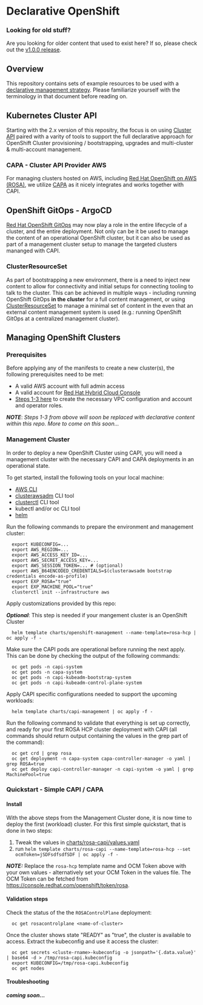 # Declarative OpenShift

### Looking for old stuff?
Are you looking for older content that used to exist here? If so, please check out the [v1.0.0 release](https://github.com/redhat-cop/declarative-openshift/releases/tag/v1.0.0).

## Overview
This repository contains sets of example resources to be used with a [declarative management strategy](https://kubernetes.io/docs/tasks/manage-kubernetes-objects/declarative-config/). Please familiarize yourself with the terminology in that document before reading on.

## Kubernetes Cluster API
Starting with the 2.x version of this repositry, the focus is on using [Cluster API](https://cluster-api.sigs.k8s.io/) paired with a varity of tools to support the full declarative approach for OpenShift Cluster provisioning / bootstrapping, upgrades and multi-cluster & multi-account management.

### CAPA - Cluster API Provider AWS
For managing clusters hosted on AWS, including [Red Hat OpenShift on AWS (ROSA)](https://www.redhat.com/en/technologies/cloud-computing/openshift/aws), we utilize [CAPA](https://cluster-api-aws.sigs.k8s.io/) as it nicely integrates and works together with CAPI.

## OpenShift GitOps - ArgoCD
[Red Hat OpenShift GitOps](https://www.redhat.com/en/technologies/cloud-computing/openshift/gitops) may now play a role in the entire lifecycle of a cluster, and the entire deployment. Not only can be it be used to manage the content of an operational OpenShift cluster, but it can also be used as part of a management cluster setup to manage the targeted clusters mananged with CAPI.

### ClusterResourceSet
As part of bootstrapping a new environment, there is a need to inject new content to allow for connectivity and initial setups for connecting tooling to talk to the cluster. This can be achieved in multiple ways - including running OpenShift GitOps **in the cluster** for a full content management, or using [ClusterResourceSet](https://cluster-api.sigs.k8s.io/developer/architecture/controllers/cluster-resource-set.html) to manage a minimal set of content in the even that an external content management system is used (e.g.: running OpenShift GitOps at a centralized management cluster).

## Managing OpenShift Clusters

### Prerequisites
Before applying any of the manifests to create a new cluster(s), the following prerequisites need to be met:
 - A valid AWS account with full admin access
 - A valid account for [Red Hat Hybrid Cloud Console](https://console.redhat.com/openshift/overview)
 - [Steps 1-3 here](https://docs.aws.amazon.com/rosa/latest/userguide/getting-started-hcp.html#getting-started-hcp-step-1) to create the necessary VPC configuration and account and operator roles. 

**_NOTE_**: _Steps 1-3 from above will soon be replaced with declarative content within this repo. More to come on this soon..._

### Management Cluster 
In order to deploy a new OpenShift Cluster using CAPI, you will need a management cluster with the necessary CAPI and CAPA deployments in an operational state. 

To get started, install the following tools on your local machine:
 - [AWS CLI](https://docs.aws.amazon.com/cli/latest/userguide/cli-chap-getting-started.html) 
 - [clusterawsadm](https://github.com/kubernetes-sigs/cluster-api-provider-aws/releases) CLI tool
 - [clusterctl](https://cluster-api.sigs.k8s.io/user/quick-start.html#install-clusterctl) CLI tool
 - kubectl and/or oc CLI tool
 - [helm](https://helm.sh/docs/intro/quickstart/#install-helm)

Run the following commands to prepare the environment and management cluster:
```
  export KUBECONFIG=...
  export AWS_REGION=...
  export AWS_ACCESS_KEY_ID=...
  export AWS_SECRET_ACCESS_KEY=...
  export AWS_SESSION_TOKEN=... # (optional)
  export AWS_B64ENCODED_CREDENTIALS=$(clusterawsadm bootstrap credentials encode-as-profile)
  export EXP_ROSA="true"
  export EXP_MACHINE_POOL="true"
  clusterctl init --infrastructure aws
```

Apply customizations provided by this repo:

**_Optional_**: This step is needed if your mangement cluster is an OpenShift Cluster

```
  helm template charts/openshift-management --name-template=rosa-hcp | oc apply -f -
```

Make sure the CAPI pods are operational before running the next apply. <br />
This can be done by checking the output of the following commands:

```
  oc get pods -n capi-system
  oc get pods -n capa-system
  oc get pods -n capi-kubeadm-bootstrap-system
  oc get pods -n capi-kubeadm-control-plane-system
```

Apply CAPI specific configurations needed to support the upcoming workloads:

```
  helm template charts/capi-management | oc apply -f -
```


Run the following command to validate that everything is set up correctly, and ready for your first ROSA HCP cluster deployment with CAPI (all commands should return output containing the values in the grep part of the command):

```
  oc get crd | grep rosa
  oc get deployment -n capa-system capa-controller-manager -o yaml | grep ROSA=true
  oc get deploy capi-controller-manager -n capi-system -o yaml | grep MachinePool=true
```


### Quickstart - Simple CAPI / CAPA

#### Install
With the above steps from the Management Cluster done, it is now time to deploy the first (workload) cluster. For this first simple quickstart, that is done in two steps:

  1. Tweak the values in [charts/rosa-capi/values.yaml](charts/rosa-capi/values.yaml)
  2. run `helm template charts/rosa-capi --name-template=rosa-hcp --set ocmToken=jSDFsdfsdfSDF | oc apply -f -`

**_NOTE:_** Replace the `rosa-hcp` template name and OCM Token above with your own values - alternatively set your OCM Token in the values file. The OCM Token can be fetched from https://console.redhat.com/openshift/token/rosa.

#### Validation steps
Check the status of the the `ROSAControlPlane` deployment:

```
  oc get rosacontrolplane <name-of-cluster>
```

Once the cluster shows state "READY" as "true", the cluster is available to access. Extract the kubeconfig and use it access the cluster:

```
  oc get secrets <cluste-rname>-kubeconfig -o jsonpath='{.data.value}' | base64 -d > /tmp/rosa-capi.kubeconfig
  export KUBECONFIG=/tmp/rosa-capi.kubeconfig
  oc get nodes
```

#### Troubleshooting

**_coming soon..._**
